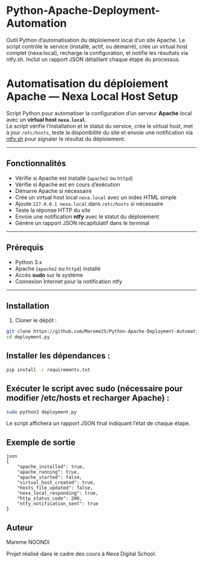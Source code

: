 # Python-Apache-Deployment-Automation
Outil Python d’automatisation du déploiement local d’un site Apache. Le script contrôle le service (installé, actif, ou démarré), crée un virtual host complet (nexa.local), recharge la configuration, et notifie les résultats via ntfy.sh. Inclut un rapport JSON détaillant chaque étape du processus.


# Automatisation du déploiement Apache — Nexa Local Host Setup

Script Python pour automatiser la configuration d’un serveur **Apache** local avec un **virtual host `nexa.local`**.  
Le script vérifie l’installation et le statut du service, crée le virtual host, met à jour `/etc/hosts`, teste la disponibilité du site et envoie une notification via [ntfy.sh](https://ntfy.sh) pour signaler le résultat du déploiement.

---

## Fonctionnalités

- Vérifie si Apache est installé (`apache2` ou `httpd`)  
- Vérifie si Apache est en cours d’exécution  
- Démarre Apache si nécessaire  
- Crée un virtual host local `nexa.local` avec un index HTML simple  
- Ajoute `127.0.0.1 nexa.local` dans `/etc/hosts` si nécessaire  
- Teste la réponse HTTP du site  
- Envoie une notification **ntfy** avec le statut du déploiement  
- Génère un rapport JSON récapitulatif dans le terminal  

---

## Prérequis

- Python 3.x  
- Apache (`apache2` ou `httpd`) installé  
- Accès **sudo** sur le système  
- Connexion Internet pour la notification ntfy  

---

## Installation

1. Cloner le dépôt :
```bash
git clone https://github.com/Mareme25/Python-Apache-Deployment-Automation.git
cd deployment.py 
```

## Installer les dépendances :
```bash 
pip install -r requirements.txt 
```

## Exécuter le script avec sudo (nécessaire pour modifier /etc/hosts et recharger Apache) :
``` bash 
sudo python3 deployment.py
```
Le script affichera un rapport JSON final indiquant l’état de chaque étape.

## Exemple de sortie
````
json
{
    "apache_installed": true,
    "apache_running": true,
    "apache_started": false,
    "virtual_host_created": true,
    "hosts_file_updated": false,
    "nexa_local_responding": true,
    "http_status_code": 200,
    "ntfy_notification_sent": true
}
````

## Auteur

Mareme NGONDI

Projet réalisé dans le cadre des cours à Nexa Digital School.
